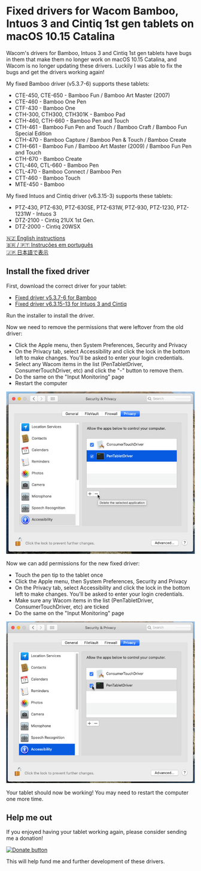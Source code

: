 # Fixed drivers for Wacom Bamboo, Intuos 3 and Cintiq 1st gen tablets on macOS 10.15 Catalina

Wacom's drivers for Bamboo, Intuos 3 and Cintiq 1st gen tablets have bugs in them that
make them no longer work on macOS 10.15 Catalina, and Wacom is no longer updating these drivers. 
Luckily I was able to fix the bugs and get the drivers working again!

My fixed Bamboo driver (v5.3.7-6) supports these tablets:

- CTE-450, CTE-650 - Bamboo Fun / Bamboo Art Master (2007)
- CTE-460 - Bamboo One Pen
- CTF-430 - Bamboo One
- CTH-300, CTH300, CTH301K - Bamboo Pad
- CTH-460, CTH-660 - Bamboo Pen and Touch
- CTH-461 - Bamboo Fun Pen and Touch / Bamboo Craft / Bamboo Fun Special Edition
- CTH-470 - Bamboo Capture / Bamboo Pen & Touch / Bamboo Create
- CTH-661 - Bamboo Fun / Bamboo Art Master (2009) / Bamboo Fun Pen and Touch
- CTH-670 - Bamboo Create
- CTL-460, CTL-660 - Bamboo Pen 
- CTL-470 - Bamboo Connect / Bamboo Pen
- CTT-460 - Bamboo Touch
- MTE-450 - Bamboo

My fixed Intuos and Cintiq driver (v6.3.15-3) supports these tablets:

- PTZ-430, PTZ-630, PTZ-630SE, PTZ-631W, PTZ-930, PTZ-1230, PTZ-1231W - Intuos 3
- DTZ-2100 - Cintiq 21UX 1st Gen.
- DTZ-2000 - Cintiq 20WSX

[🇳🇿 English instructions](Readme.md)   
[🇧🇷 / 🇵🇹 Instruções em português](Readme.pt-BR.md)  
[🇯🇵 日本語で表示](Readme.ja-JP.md)

## Install the fixed driver

First, download the correct driver for your tablet:

- [Fixed driver v5.3.7-6 for Bamboo](https://github.com/thenickdude/wacom-driver-fix/releases/download/patch-5/Install-Wacom-Tablet-5.3.7-6-patched.pkg)
- [Fixed driver v6.3.15-13 for Intuos 3 and Cintiq](https://github.com/thenickdude/wacom-driver-fix/releases/download/patch-5/Install-Wacom-Tablet-6.3.15-3-patched.pkg)

Run the installer to install the driver.

Now we need to remove the permissions that were leftover from the old driver: 

- Click the Apple menu, then System Preferences, Security and Privacy
- On the Privacy tab, select Accessibility and click the lock in the bottom left to make changes. You'll be asked to enter your login credentials.
- Select any Wacom items in the list (PenTabletDriver, ConsumerTouchDriver, etc) and click the "-" button to remove them.
- Do the same on the "Input Monitoring" page 
- Restart the computer

![Remove old permissions](screenshots/en-AU/security-and-privacy-delete.jpg)

Now we can add permissions for the new fixed driver:

- Touch the pen tip to the tablet once
- Click the Apple menu, then System Preferences, Security and Privacy
- On the Privacy tab, select Accessibility and click the lock in the bottom left to make changes. You'll be asked to enter your login credentials.
- Make sure any Wacom items in the list (PenTabletDriver, ConsumerTouchDriver, etc) are ticked
- Do the same on the "Input Monitoring" page 

![Add new permissions](screenshots/en-AU/security-and-privacy-tick.jpg)

Your tablet should now be working! You may need to restart the computer one more time.

## Help me out

If you enjoyed having your tablet working again, please consider sending me a donation!

[![Donate button](https://www.paypalobjects.com/en_US/i/btn/btn_donateCC_LG.gif)](https://www.paypal.com/cgi-bin/webscr?cmd=_s-xclick&hosted_button_id=CDPRHRDZUDZW4&source=url) 

This will help fund me and further development of these drivers.